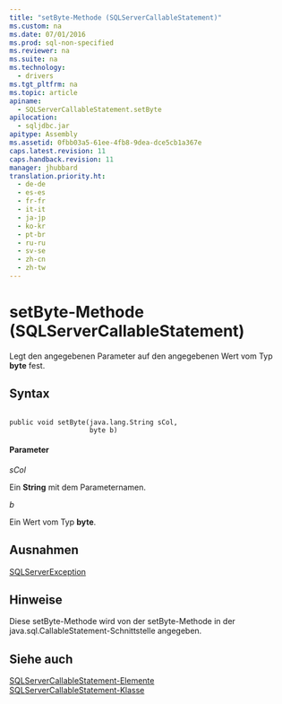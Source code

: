 ```yaml
---
title: "setByte-Methode (SQLServerCallableStatement)"
ms.custom: na
ms.date: 07/01/2016
ms.prod: sql-non-specified
ms.reviewer: na
ms.suite: na
ms.technology: 
  - drivers
ms.tgt_pltfrm: na
ms.topic: article
apiname: 
  - SQLServerCallableStatement.setByte
apilocation: 
  - sqljdbc.jar
apitype: Assembly
ms.assetid: 0fbb03a5-61ee-4fb8-9dea-dce5cb1a367e
caps.latest.revision: 11
caps.handback.revision: 11
manager: jhubbard
translation.priority.ht: 
  - de-de
  - es-es
  - fr-fr
  - it-it
  - ja-jp
  - ko-kr
  - pt-br
  - ru-ru
  - sv-se
  - zh-cn
  - zh-tw
---
```

# setByte-Methode (SQLServerCallableStatement)
  Legt den angegebenen Parameter auf den angegebenen Wert vom Typ **byte** fest.  
  
## Syntax  
  
```  
  
public void setByte(java.lang.String sCol,  
                    byte b)  
```  
  
#### Parameter  
 *sCol*  
  
 Ein **String** mit dem Parameternamen.  
  
 *b*  
  
 Ein Wert vom Typ **byte**.  
  
## Ausnahmen  
 [SQLServerException](../content/SQLServerException-Class.md)  
  
## Hinweise  
 Diese setByte\-Methode wird von der setByte\-Methode in der java.sql.CallableStatement\-Schnittstelle angegeben.  
  
## Siehe auch  
 [SQLServerCallableStatement-Elemente](../content/SQLServerCallableStatement-Members.md)   
 [SQLServerCallableStatement-Klasse](../content/SQLServerCallableStatement-Class.md)  
  
  